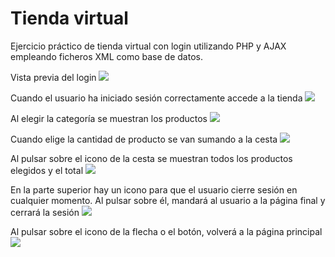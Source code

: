 # Tienda virtual
Ejercicio práctico de tienda virtual con login utilizando PHP y AJAX empleando ficheros XML como base de datos.

Vista previa del login
<img src="https://i.imgur.com/BqaAxLI.png">

Cuando el usuario ha iniciado sesión correctamente accede a la tienda
<img src="https://i.imgur.com/ldLqbyH.png">

Al elegir la categoría se muestran los productos
<img src="https://i.imgur.com/kBXbXUK.png">

Cuando elige la cantidad de producto se van sumando a la cesta
<img src="https://i.imgur.com/sXjAuLp.png">

Al pulsar sobre el icono de la cesta se muestran todos los productos elegidos y el total
<img src="https://i.imgur.com/5ow7jMe.png">

En la parte superior hay un icono para que el usuario cierre sesión en cualquier momento. Al pulsar sobre él, mandará al usuario a la página final y cerrará la sesión
<img src="https://i.imgur.com/Wx77ZWO.png">

Al pulsar sobre el icono de la flecha o el botón, volverá a la página principal
<img src="https://i.imgur.com/soqf4g1.png">
